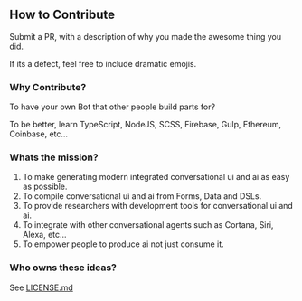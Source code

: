 ## How to Contribute

Submit a PR, with a description of why you made the awesome thing you did.

If its a defect, feel free to include dramatic emojis.

### Why Contribute?

To have your own Bot that other people build parts for?

To be better, learn TypeScript, NodeJS, SCSS, Firebase, Gulp, Ethereum, Coinbase, etc...

### Whats the mission?

1. To make generating modern integrated conversational ui and ai as easy as possible.
2. To compile conversational ui and ai from Forms, Data and DSLs.
3. To provide researchers with development tools for conversational ui and ai.
4. To integrate with other conversational agents such as Cortana, Siri, Alexa, etc...
5. To empower people to produce ai not just consume it.

### Who owns these ideas?

See [LICENSE.md](https://github.com/transmute-industries/monarch-bot/blob/master/LICENSE.md)
